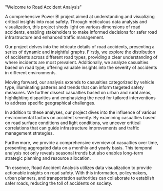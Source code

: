 "Welcome to Road Accident Analysis"

A comprehensive Power BI project aimed at understanding and visualizing critical insights into road safety. Through meticulous data analysis and visualization, this project sheds light on various dimensions of road accidents, enabling stakeholders to make informed decisions for safer road infrastructure and enhanced traffic management.

Our project delves into the intricate details of road accidents, presenting a series of dynamic and insightful graphs. Firstly, we explore the distribution of accidents across different road types, providing a clear understanding of where incidents are most prevalent. Additionally, we analyze casualties based on road type, offering valuable insights into the severity of accidents in different environments.

Moving forward, our analysis extends to casualties categorized by vehicle type, illuminating patterns and trends that can inform targeted safety measures. We further dissect casualties based on urban and rural areas, highlighting disparities and emphasizing the need for tailored interventions to address specific geographical challenges.

In addition to these analyses, our project dives into the influence of various environmental factors on accident severity. By examining casualties based on road surface conditions and light conditions, we uncover critical correlations that can guide infrastructure improvements and traffic management strategies.

Furthermore, we provide a comprehensive overview of casualties over time, presenting aggregated data on a monthly and yearly basis. This temporal analysis not only reveals seasonal trends but also enables long-term strategic planning and resource allocation.

"In essence, Road Accident Analysis utilizes data visualization to provide actionable insights on road safety. With this information, policymakers, urban planners, and transportation authorities can collaborate to establish safer roads, reducing the toll of accidents on society.
